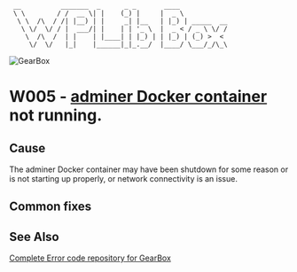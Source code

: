 ```
 __          _______  _      _ _       ____
 \ \        / /  __ \| |    (_) |     |  _ \
  \ \  /\  / /| |__) | |     _| |__   | |_) | _____  __
   \ \/  \/ / |  ___/| |    | | '_ \  |  _ < / _ \ \/ /
    \  /\  /  | |    | |____| | |_) | | |_) | (_) >  <
     \/  \/   |_|    |______|_|_.__/  |____/ \___/_/\_\
```

![GearBox](https://github.com/wplib/box-scripts/blob/master/docs/GearBox-100x.png)

# W005 - [adminer Docker container](https://github.com/wplib/adminer-docker/) not running.

## Cause
The adminer Docker container may have been shutdown for some reason or is not starting up properly, or network connectivity is an issue.

## Common fixes

### 


## See Also
[Complete Error code repository for GearBox](https://github.com/wplib/box-scripts/tree/master/docs/errors)


